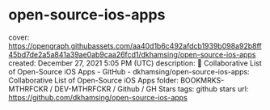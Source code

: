 # open-source-ios-apps

cover: https://opengraph.githubassets.com/aa40d1b6c492afdcb1939b098a92b8ff45bd7de2a5a841a39ae0ab9caa26fcd1/dkhamsing/open-source-ios-apps
created: December 27, 2021 5:05 PM (UTC)
description: :iphone: Collaborative List of Open-Source iOS Apps - GitHub - dkhamsing/open-source-ios-apps: Collaborative List of Open-Source iOS Apps
folder: BOOKMRKS-MTHRFCKR / DEV-MTHRFCKR / Github / GH Stars
tags: github stars
url: https://github.com/dkhamsing/open-source-ios-apps